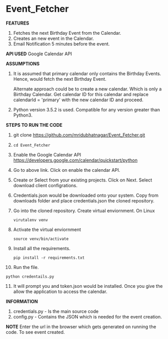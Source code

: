 # Event_Fetcher


**FEATURES**
1. Fetches the next Birthday Event from the Calendar.
2. Creates an new event in the Calendar.
3. Email Notification 5 minutes before the event.

**API USED**
Google Calendar API

**ASSUMPTIONS**

1. It is assumed that primary calendar only contains the Birthday Events. Hence, would fetch the next Birthday Event. 

    Alternate approach could be to create a new calendar. Which is only a Birthday Calendar. Get calendar ID for this
    calendar and replace calendarId = 'primary' with the new calendar ID and proceed.
    
2. Python version 3.5.2 is used. Compatible for any version greater than Python3.


**STEPS TO RUN THE CODE**

1. git clone https://github.com/mridubhatnagar/Event_Fetcher.git
2. `cd Event_Fetcher`
3. Enable the Google Calendar API https://developers.google.com/calendar/quickstart/python
4. Go to above link. Click on enable the calendar API.
5. Create or Select from your existing projects. Click on Next. Select download client configrations. 
6. Credentials.json would be downloaded onto your system. Copy from downloads folder and place credentials.json
   the cloned repository.
7. Go into the cloned repository. Create virtual enviornment.
   On Linux
   
   `virutalenv venv`
   
8. Activate the virtual enviornment

   `source venv/bin/activate`
   
9. Install all the requirements.

   `pip install -r requirements.txt`

10. Run the file. 

   `python credentails.py`

11. It will prompt you and token.json would be installed. Once you give the
   allow the application to access the calendar.

**INFORMATION**

1. credentials.py - Is the main source code 
2. config.py - Contains the JSON which is needed for the event creation.


**NOTE**
Enter the url in the browser which gets generated on running the code. To see event created.


